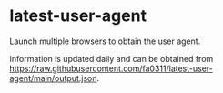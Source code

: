# latest-user-agent

Launch multiple browsers to obtain the user agent.

Information is updated daily and can be obtained from <https://raw.githubusercontent.com/fa0311/latest-user-agent/main/output.json>.